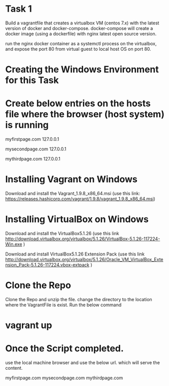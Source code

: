 # Task 1
Build a vagrantfile that creates a virtualbox VM (centos 7.x) with the latest version of docker and docker-compose. docker-compose will create a docker image (using a dockerfile) with nginx latest open source version.
 
run the nginx docker container as a systemctl process on the virtualbox, and expose the port 80 from virtual guest to local host OS on port 80.

# Creating the Windows Environment for this Task 

# Create below entries on the hosts file where the browser (host system) is running
myfirstpage.com     127.0.0.1

mysecondpage.com    127.0.0.1

mythirdpage.com     127.0.0.1

# Installing Vagrant on Windows

Download and install the Vagrant_1.9.8_x86_64.msi (use this link: https://releases.hashicorp.com/vagrant/1.9.8/vagrant_1.9.8_x86_64.msi)
 
# Installing VirtualBox on Windows 

Download and install the VirtualBox5.1.26 (use this link http://download.virtualbox.org/virtualbox/5.1.26/VirtualBox-5.1.26-117224-Win.exe )

Download and install VirtualBox5.1.26 Extension Pack (use this link http://download.virtualbox.org/virtualbox/5.1.26/Oracle_VM_VirtualBox_Extension_Pack-5.1.26-117224.vbox-extpack )
 
# Clone the Repo

Clone the Repo and unzip the file. 
change the directory to the location where the VagrantFile is exist. Run the below command

# vagrant up
 
# Once the Script completed.

use the local machine browser and use the below url. which will serve the content.

myfirstpage.com 
mysecondpage.com 
mythirdpage.com 
